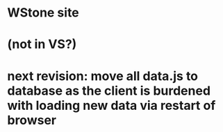 # WStone site
# (not in VS?)
# next revision: move all data.js to database as the client is burdened with loading new data via restart of browser
